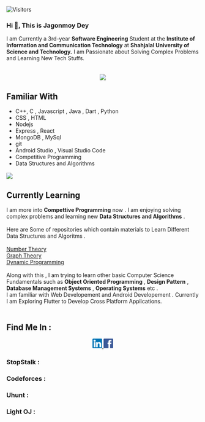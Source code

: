 ![Visitors](https://visitor-badge.glitch.me/badge?page_id=jagonmoy)


### Hi 👋, This is **Jagonmoy Dey**
I am Currently a 3rd-year **Software Engineering** Student at the **Institute of Information and Communication Technology** at **Shahjalal University of Science and Technology.** 
I am Passionate about Solving Complex Problems and Learning New Tech Stuffs. <br><br>

<p align='center'>
<img align='center' src="https://github-readme-stats.vercel.app/api?username=jagonmoy">

<p/>

## Familiar With 

- C++, C , Javascript , Java , Dart , Python
- CSS , HTML
- Nodejs
- Express , React
- MongoDB , MySql
- git
- Android Studio , Visual Studio Code 
- Competitive Programming
- Data Structures and Algorithms

<img align='center' src = "https://github-readme-stats.vercel.app/api/top-langs/?username=jagonmoy&hide_border=true&layout=compact"> 

## Currently Learning 
I am more into **Compettive Programming** now . I am enjoying solving complex problems and learning new **Data Structures and Algorithms** . <br><br>
Here are Some of repositories which contain materials to Learn Different Data Structures and Algoritms . <br><br>
[Number Theory](https://github.com/jagonmoy/Number-Theory) <br>
[Graph Theory](https://github.com/jagonmoy/Graph-Theory) <br>
[Dynamic Programming](https://github.com/jagonmoy/Dynamic-Programming) <br><br>
Along with this , I am trying to learn other basic Computer Science Fundamentals such as **Object Oriented Programming** , **Design Pattern** , **Database Management Systems** , **Operating Systems** etc . <br>
I am familiar with Web Developement and Android Developement . Currently I am Exploring Flutter to Develop Cross Platform Applications. <br><br>

## Find Me In : 

<p align='center'>
 <a href = "https://www.linkedin.com/in/jagonmoy/" > <img src = "Images/logoLI.png" width = "25" length = "25"> </a>
 <a href = "https://www.facebook.com/jagonmoy/" > <img src = "Images/logoFB.png" width = "25" length = "25"> </a> 
 <h3> StopStalk :  </h3>
 <h3> Codeforces :  </h3>
 <h3> Uhunt : </h3>     
 <h3> Light OJ :   </h3>
<p/>

<!--
**jagonmoy/jagonmoy** is a ✨ _special_ ✨ repository because its `README.md` (this file) appears on your GitHub profile.

Here are some ideas to get you started:

- 🔭 I’m currently working on ...
- 🌱 I’m currently learning ...
- 👯 I’m looking to collaborate on ...
- 🤔 I’m looking for help with ...
- 💬 Ask me about ...
- 📫 How to reach me: ...
- 😄 Pronouns: ...
- ⚡ Fun fact: ...
-->
